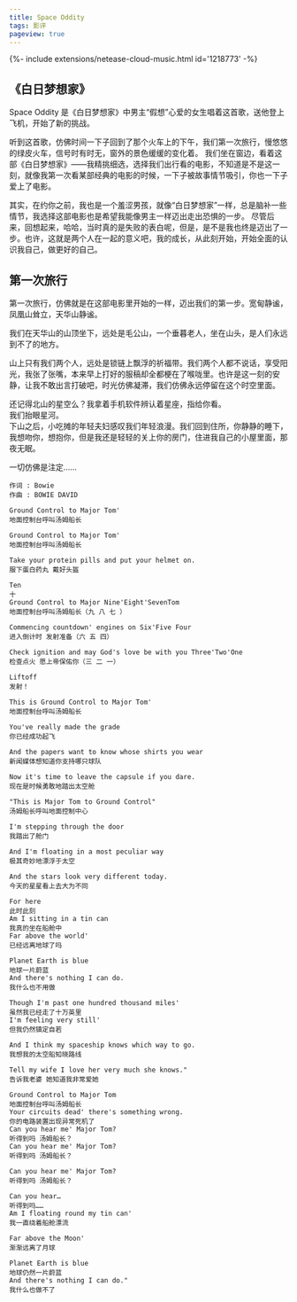 ```yaml
---
title: Space Oddity
tags: 影评
pageview: true
---
```


<div>{%- include extensions/netease-cloud-music.html id='1218773' -%}</div>

## 《白日梦想家》

Space Oddity 是《白日梦想家》中男主“假想”心爱的女生唱着这首歌，送他登上飞机，开始了新的挑战。

听到这首歌，仿佛时间一下子回到了那个火车上的下午，我们第一次旅行，慢悠悠的绿皮火车，信号时有时无，窗外的景色缓缓的变化着。
我们坐在窗边，看着这部《白日梦想家》——我精挑细选，选择我们出行看的电影，不知道是不是这一刻，就像我第一次看某部经典的电影的时候，一下子被故事情节吸引，你也一下子爱上了电影。

其实，在约你之前，我也是一个羞涩男孩，就像“白日梦想家”一样，总是脑补一些情节，我选择这部电影也是希望我能像男主一样迈出走出恐惧的一步。
尽管后来，回想起来，哈哈，当时真的是失败的表白呢，但是，是不是我也终是迈出了一步。也许，这就是两个人在一起的意义吧，我的成长，从此刻开始，开始全面的认识我自己，做更好的自己。

## 第一次旅行

第一次旅行，仿佛就是在这部电影里开始的一样，迈出我们的第一步。宽甸静谧，凤凰山耸立，天华山静谧。

我们在天华山的山顶坐下，远处是毛公山，一个垂暮老人，坐在山头，是人们永远到不了的地方。

山上只有我们两个人，远处是锁链上飘浮的祈福带。我们两个人都不说话，享受阳光，我张了张嘴，本来早上打好的服稿却全都梗在了喉咙里。也许是这一刻的安静，让我不敢出言打破吧，时光仿佛凝滞，我们仿佛永远停留在这个时空里面。

还记得北山的星空么？我拿着手机软件辨认着星座，指给你看。  
我们抬眼星河。  
下山之后，小吃摊的年轻夫妇感叹我们年轻浪漫。我们回到住所，你静静的睡下，我想吻你，想抱你，但是我还是轻轻的关上你的房门，住进我自己的小屋里面，那夜无眠。

一切仿佛是注定……

```
作词 : Bowie
作曲 : BOWIE DAVID

Ground Control to Major Tom'
地面控制台呼叫汤姆船长

Ground Control to Major Tom'
地面控制台呼叫汤姆船长

Take your protein pills and put your helmet on.
服下蛋白药丸 戴好头盔

Ten
十
Ground Control to Major Nine'Eight'SevenTom
地面控制台呼叫汤姆船长（九 八 七 ）

Commencing countdown' engines on Six'Five Four
进入倒计时 发射准备（六 五 四）

Check ignition and may God's love be with you Three'Two'One
检查点火 愿上帝保佑你（三 二 一）

Liftoff
发射！

This is Ground Control to Major Tom'
地面控制台呼叫汤姆船长

You've really made the grade
你已经成功起飞

And the papers want to know whose shirts you wear
新闻媒体想知道你支持哪只球队

Now it's time to leave the capsule if you dare.
现在是时候勇敢地踏出太空舱

"This is Major Tom to Ground Control"
汤姆船长呼叫地面控制中心

I'm stepping through the door
我踏出了舱门

And I'm floating in a most peculiar way
极其奇妙地漂浮于太空

And the stars look very different today.
今天的星星看上去大为不同

For here
此时此刻
Am I sitting in a tin can
我真的坐在船舱中
Far above the world'
已经远离地球了吗

Planet Earth is blue
地球一片蔚蓝
And there's nothing I can do.
我什么也不用做

Though I'm past one hundred thousand miles'
虽然我已经走了十万英里
I'm feeling very still'
但我仍然镇定自若

And I think my spaceship knows which way to go.
我想我的太空船知晓路线

Tell my wife I love her very much she knows."
告诉我老婆 她知道我非常爱她

Ground Control to Major Tom
地面控制台呼叫汤姆船长
Your circuits dead' there's something wrong.
你的电路装置出现异常死机了
Can you hear me' Major Tom?
听得到吗 汤姆船长？
Can you hear me' Major Tom?
听得到吗 汤姆船长？

Can you hear me' Major Tom?
听得到吗 汤姆船长？

Can you hear…
听得到吗……
Am I floating round my tin can'
我一直绕着船舱漂流

Far above the Moon'
渐渐远离了月球

Planet Earth is blue
地球仍然一片蔚蓝
And there's nothing I can do."
我什么也做不了
```